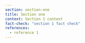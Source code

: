 ```yaml
---
section: section-one
title: Section one
context: Section 1 context
fact-check: "section 1 fact check"
references:
  - reference 1
---
```

